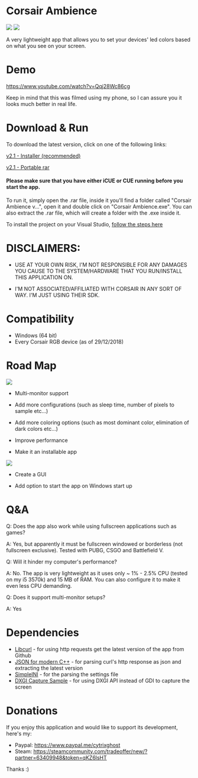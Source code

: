 # Corsair Ambience
![](https://img.shields.io/github/downloads/hamodyk/Corsair-Ambience/total.svg)
![](https://img.shields.io/github/license/hamodyk/Corsair-Ambience.svg)

A very lightweight app that allows you to set your devices' led colors based on what you see on your screen.


# Demo
https://www.youtube.com/watch?v=Qqj28Wc86cg

Keep in mind that this was filmed using my phone, so I can assure you it looks much better in real life.

# Download & Run

To download the latest version, click on one of the following links:

[v2.1 - Installer (recommended)](https://github.com/hamodyk/Corsair-Ambience/releases/download/v2.1/AmbienceInstaller.msi)

[v2.1 - Portable rar](https://github.com/hamodyk/Corsair-Ambience/releases/download/v2.1/Corsair.Ambience.v2.1.rar)



#### Please make sure that you have either iCUE or CUE running before you start the app.

To run it, simply open the .rar file, inside it you'll find a folder called "Corsair Ambience v...", open it and double click on "Corsair Ambience.exe".
You can also extract the .rar file, which will create a folder with the .exe inside it.

To install the project on your Visual Studio, [follow the steps here](https://github.com/hamodyk/Corsair-Ambience/blob/master/Project%20installation)


# DISCLAIMERS: 
- USE AT YOUR OWN RISK, I'M NOT RESPONSIBLE FOR ANY DAMAGES YOU CAUSE TO THE SYSTEM/HARDWARE THAT YOU RUN/INSTALL THIS APPLICATION ON.

- I'M NOT ASSOCIATED/AFFILIATED WITH CORSAIR IN ANY SORT OF WAY. I'M JUST USING THEIR SDK.


# Compatibility
- Windows (64 bit)
- Every Corsair RGB device (as of 29/12/2018)

# Road Map
![](https://img.shields.io/badge/status-done-brightgreen.svg)

- Multi-monitor support

- Add more configurations (such as sleep time, number of pixels to sample etc...)

- Add more coloring options (such as most dominant color, elimination of dark colors etc...)

- Improve performance

- Make it an installable app

![](https://img.shields.io/badge/Status-To%20Do-orange.svg)

- Create a GUI

- Add option to start the app on Windows start up

# Q&A
Q: Does the app also work while using fullscreen applications such as games?

A: Yes, but apparently it must be fullscreen windowed or borderless (not fullscreen exclusive). Tested with PUBG, CSGO and Battlefield V.

Q: Will it hinder my computer's performance?

A: No. The app is very lightweight as it uses only ~ 1% - 2.5% CPU (tested on my i5 3570k) and 15 MB of RAM. You can also configure it to make it even less CPU demanding.

Q: Does it support multi-monitor setups?

A: Yes

# Dependencies

- [Libcurl](https://github.com/curl/curl) - for using http requests get the latest version of the app from Github
- [JSON for modern C++](https://github.com/nlohmann/json) - for parsing curl's http response as json and extracting the latest version
- [SimpleINI](https://github.com/brofield/simpleini) - for the parsing the settings file
- [DXGI Capture Sample](https://github.com/pgurenko/DXGICaptureSample) - for using DXGI API instead of GDI to capture the screen

# Donations
If you enjoy this application and would like to support its development, here's my: 

- Paypal: https://www.paypal.me/cytrixghost
- Steam: https://steamcommunity.com/tradeoffer/new/?partner=63409948&token=qKZ6lsHT 

Thanks :)
